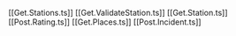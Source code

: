 [[Get.Stations.ts]]
[[Get.ValidateStation.ts]]
[[Get.Station.ts]]
[[Post.Rating.ts]]
[[Get.Places.ts]]
[[Post.Incident.ts]]

